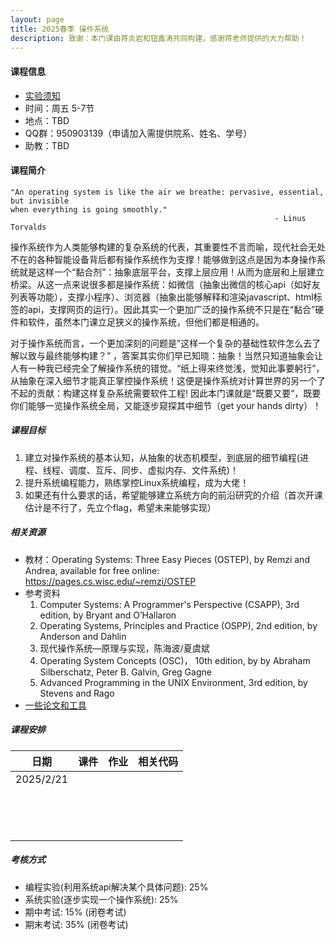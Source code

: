 ```yaml
---
layout: page
title: 2025春季 操作系统
description: 致谢：本门课由蒋炎岩和钮鑫涛共同构建，感谢蒋老师提供的大力帮助！
---
```


#### 课程信息

- [实验须知](../lab)
- 时间：周五 5-7节
- 地点：TBD
- QQ群：950903139（申请加入需提供院系、姓名、学号）
- 助教：TBD

#### 课程简介

```
"An operating system is like the air we breathe: pervasive, essential, but invisible 
when everything is going smoothly." 
                                         		           - Linus Torvalds
```

操作系统作为人类能够构建的复杂系统的代表，其重要性不言而喻，现代社会无处不在的各种智能设备背后都有操作系统作为支撑！能够做到这点是因为本身操作系统就是这样一个“黏合剂”：抽象底层平台，支撑上层应用！从而为底层和上层建立桥梁。从这一点来说很多都是操作系统：如微信（抽象出微信的核心api（如好友列表等功能），支撑小程序）、浏览器（抽象出能够解释和渲染javascript、html标签的api，支撑网页的运行）。因此其实一个更加广泛的操作系统不只是在“黏合”硬件和软件，虽然本门课立足狭义的操作系统，但他们都是相通的。

对于操作系统而言，一个更加深刻的问题是”这样一个复杂的基础性软件怎么去了解以致与最终能够构建？” ，答案其实你们早已知晓：抽象！当然只知道抽象会让人有一种我已经完全了解操作系统的错觉。“纸上得来终觉浅，觉知此事要躬行”，从抽象在深入细节才能真正掌控操作系统！这便是操作系统对计算世界的另一个了不起的贡献：构建这样复杂系统需要软件工程!  因此本门课就是“既要又要“，既要你们能够一览操作系统全局，又能逐步窥探其中细节（get your hands dirty）！

##### 课程目标

1. 建立对操作系统的基本认知，从抽象的状态机模型，到底层的细节编程(进程、线程、调度、互斥、同步、虚拟内存、文件系统)！
2. 提升系统编程能力，熟练掌控Linux系统编程，成为大佬！
3. 如果还有什么要求的话，希望能够建立系统方向的前沿研究的介绍（首次开课估计是不行了，先立个flag，希望未来能够实现）

##### 相关资源

- 教材：Operating Systems: Three Easy Pieces (OSTEP), by Remzi and Andrea, available for free online: https://pages.cs.wisc.edu/~remzi/OSTEP
- 参考资料
  1. Computer Systems: A Programmer's Perspective (CSAPP), 3rd edition, by Bryant and O’Hallaron
  2. Operating Systems, Principles and Practice (OSPP), 2nd edition, by Anderson and Dahlin
  3. 现代操作系统—原理与实现，陈海波/夏虞斌
  4. Operating System Concepts (OSC)， 10th edition, by by Abraham Silberschatz, Peter B. Galvin, Greg Gagne
  5. Advanced Programming in the UNIX Environment, 3rd edition, by Stevens and Rago
- [一些论文和工具](../resources)

##### 课程安排

| 日期      | 课件 | 作业 | 相关代码 |
| --------- | ---- | ---- | -------- |
| 2025/2/21 |      |      |          |
|           |      |      |          |
|           |      |      |          |
|           |      |      |          |
|           |      |      |          |
|           |      |      |          |
|           |      |      |          |
|           |      |      |          |
|           |      |      |          |
|           |      |      |          |
|           |      |      |          |
|           |      |      |          |
|           |      |      |          |
|           |      |      |          |
|           |      |      |          |

##### 考核方式

- 编程实验(利用系统api解决某个具体问题): 25%
- 系统实验(逐步实现一个操作系统): 25%
- 期中考试: 15% (闭卷考试)
- 期末考试: 35% (闭卷考试)
